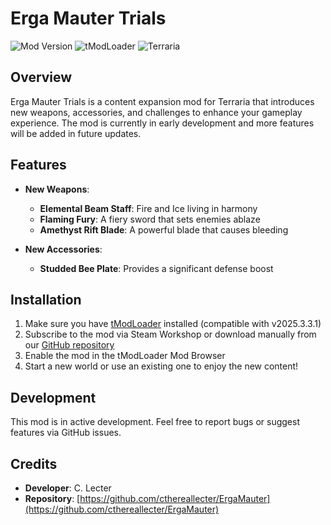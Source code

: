 # Erga Mauter Trials

![Mod Version](https://img.shields.io/badge/version-0.1.0.4-blue)
![tModLoader](https://img.shields.io/badge/tModLoader-2025.3.3.1-orange)
![Terraria](https://img.shields.io/badge/terraria-1.4.4.9-green)

## Overview
Erga Mauter Trials is a content expansion mod for Terraria that introduces new weapons, accessories, and challenges to enhance your gameplay experience. The mod is currently in early development and more features will be added in future updates.

## Features
- **New Weapons**:
  - **Elemental Beam Staff**: Fire and Ice living in harmony
  - **Flaming Fury**: A fiery sword that sets enemies ablaze
  - **Amethyst Rift Blade**: A powerful blade that causes bleeding

- **New Accessories**:
  - **Studded Bee Plate**: Provides a significant defense boost

## Installation
1. Make sure you have [tModLoader](https://store.steampowered.com/app/1281930/tModLoader/) installed (compatible with v2025.3.3.1)
2. Subscribe to the mod via Steam Workshop or download manually from our [GitHub repository](https://github.com/cthereallecter/ErgaMauter)
3. Enable the mod in the tModLoader Mod Browser
4. Start a new world or use an existing one to enjoy the new content!

## Development
This mod is in active development. Feel free to report bugs or suggest features via GitHub issues.

## Credits
- **Developer**: C. Lecter
- **Repository**: [https://github.com/cthereallecter/ErgaMauter](https://github.com/cthereallecter/ErgaMauter)
